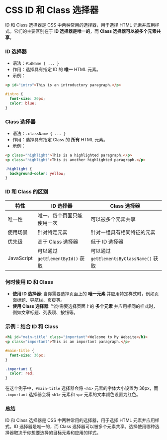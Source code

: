 # CSS ID 和 Class 选择器

ID 和 Class 选择器是 CSS 中两种常用的选择器，用于选择 HTML 元素并应用样式。它们的主要区别在于 **ID 选择器是唯一的**，而 **Class 选择器可以被多个元素共享**。

### ID 选择器

*   语法：`#idName { ... }`
*   作用：选择具有指定 ID 的 **唯一** HTML 元素。
*   示例：

```html
<p id="intro">This is an introductory paragraph.</p>
```

```css
#intro {
  font-size: 20px;
  color: blue;
}
```

### Class 选择器

*   语法：`.className { ... }`
*   作用：选择具有指定 Class 的 **所有** HTML 元素。
*   示例：

```html
<p class="highlight">This is a highlighted paragraph.</p>
<p class="highlight">This is another highlighted paragraph.</p>
```

```css
.highlight {
  background-color: yellow;
}
```

### ID 和 Class 的区别

| 特性         | ID 选择器                  | Class 选择器                  |
| ------------ | --------------------------- | ---------------------------- |
| 唯一性       | 唯一，每个页面只能使用一次 | 可以被多个元素共享          |
| 使用场景     | 针对特定元素                | 针对一组具有相同特征的元素 |
| 优先级       | 高于 Class 选择器         | 低于 ID 选择器              |
| JavaScript | 可以通过 `getElementById()` 获取 | 可以通过 `getElementsByClassName()` 获取 |


### 何时使用 ID 和 Class

*   **使用 ID 选择器**: 当你需要选择页面上的 **唯一元素** 并应用特定样式时，例如页面标题、导航栏、页脚等。
*   **使用 Class 选择器**: 当你需要选择页面上的 **多个元素** 并应用相同的样式时，例如文章标题、列表项、按钮等。


### 示例：结合 ID 和 Class

```html
<h1 id="main-title" class="important">Welcome to My Website</h1>
<p class="important">This is an important paragraph.</p>
```

```css
#main-title {
  font-size: 36px;
}

.important {
  color: red;
}
```

在这个例子中，`#main-title` 选择器会将 `<h1>` 元素的字体大小设置为 36px，而 `.important` 选择器会将 `<h1>` 元素和 `<p>` 元素的文本颜色设置为红色。

### 总结

ID 和 Class 选择器是 CSS 中两种常用的选择器，用于选择 HTML 元素并应用样式。ID 选择器是唯一的，而 Class 选择器可以被多个元素共享。选择使用哪种选择器取决于你想要选择的目标元素和应用的样式。
